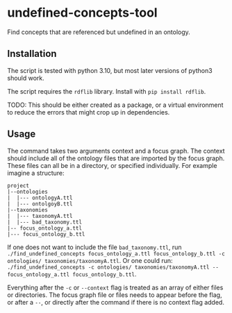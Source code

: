 # undefined-concepts-tool

Find concepts that are referenced but undefined in an ontology.

## Installation

The script is tested with python 3.10, but most later versions of python3 should work.

The script requires the `rdflib` library. Install with `pip install rdflib`.

TODO: This should be either created as a package, or a virtual environment to reduce the
errors that might crop up in dependencies.

## Usage

The command takes two arguments context and a focus graph. The context should include all of the
ontology files that are imported by the focus graph. These files can all be in a directory, or specified
individually.
For example imagine a structure:

```
project
|--ontologies
|  |--- ontologyA.ttl
|  |--- ontolgoyB.ttl
|--taxonomies
|  |--- taxonomyA.ttl
|  |--- bad_taxonomy.ttl
|-- focus_ontology_a.ttl
|--- focus_ontology_b.ttl
```

If one does not want to include the file `bad_taxonomy.ttl`, run `./find_undefined_concepts focus_ontology_a.ttl focus_ontology_b.ttl -c ontologies/ taxonomies/taxonomyA.ttl`.
Or one could run: `./find_undefined_concepts -c ontologies/ taxonomies/taxonomyA.ttl -- focus_ontology_a.ttl focus_ontology_b.ttl`.

Everything after the `-c` or `--context` flag is treated as an array of either files or directories. The focus graph file or files needs to appear before the flag, or after a `--`, or directly after the command if there is no context flag added.

